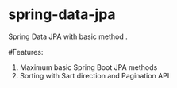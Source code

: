 # spring-data-jpa
Spring Data JPA with basic method .

#Features:
1. Maximum basic Spring Boot JPA methods
2. Sorting with Sart direction and Pagination API
